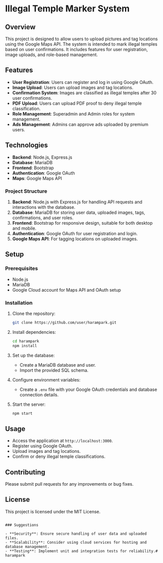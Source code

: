 # Illegal Temple Marker System

## Overview

This project is designed to allow users to upload pictures and tag locations using the Google Maps API. The system is intended to mark illegal temples based on user confirmations. It includes features for user registration, image uploads, and role-based management.

## Features

- **User Registration**: Users can register and log in using Google OAuth.
- **Image Upload**: Users can upload images and tag locations.
- **Confirmation System**: Images are classified as illegal temples after 30 user confirmations.
- **PDF Upload**: Users can upload PDF proof to deny illegal temple classification.
- **Role Management**: Superadmin and Admin roles for system management.
- **Ads Management**: Admins can approve ads uploaded by premium users.

## Technologies

- **Backend**: Node.js, Express.js
- **Database**: MariaDB
- **Frontend**: Bootstrap
- **Authentication**: Google OAuth
- **Maps**: Google Maps API

### Project Structure

1. **Backend**: Node.js with Express.js for handling API requests and interactions with the database.
2. **Database**: MariaDB for storing user data, uploaded images, tags, confirmations, and user roles.
3. **Frontend**: Bootstrap for responsive design, suitable for both desktop and mobile.
4. **Authentication**: Google OAuth for user registration and login.
5. **Google Maps API**: For tagging locations on uploaded images.

## Setup

### Prerequisites

- Node.js
- MariaDB
- Google Cloud account for Maps API and OAuth setup

### Installation

1. Clone the repository:
   ```bash
   git clone https://github.com/user/harampark.git
   ```

2. Install dependencies:
   ```bash
   cd harampark
   npm install
   ```

3. Set up the database:
   - Create a MariaDB database and user.
   - Import the provided SQL schema.

4. Configure environment variables:
   - Create a `.env` file with your Google OAuth credentials and database connection details.

5. Start the server:
   ```bash
   npm start
   ```

## Usage

- Access the application at `http://localhost:3000`.
- Register using Google OAuth.
- Upload images and tag locations.
- Confirm or deny illegal temple classifications.

## Contributing

Please submit pull requests for any improvements or bug fixes.

## License

This project is licensed under the MIT License.
```

### Suggestions

- **Security**: Ensure secure handling of user data and uploaded files.
- **Scalability**: Consider using cloud services for hosting and database management.
- **Testing**: Implement unit and integration tests for reliability.# harampark
